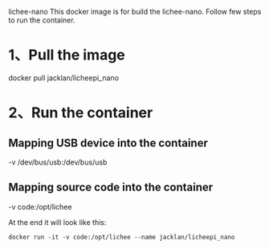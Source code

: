 lichee-nano
This docker image is for build the lichee-nano.
Follow few steps to run the container.

 # 1、Pull the image

docker pull jacklan/licheepi_nano


 # 2、Run the container

 ## Mapping USB device into the container 

-v /dev/bus/usb:/dev/bus/usb

 ## Mapping source code into the container 

 -v code:/opt/lichee 

At the end it will look like this:

`docker run -it -v code:/opt/lichee --name jacklan/licheepi_nano`
